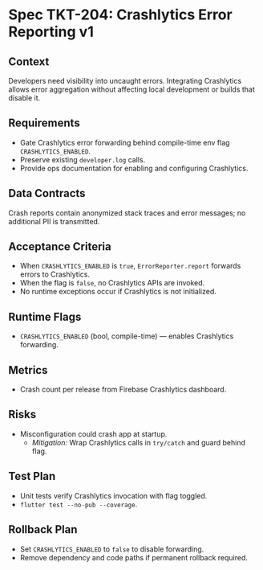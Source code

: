 # Spec TKT-204: Crashlytics Error Reporting v1

## Context
Developers need visibility into uncaught errors. Integrating Crashlytics allows error aggregation without affecting local development or builds that disable it.

## Requirements
- Gate Crashlytics error forwarding behind compile-time env flag `CRASHLYTICS_ENABLED`.
- Preserve existing `developer.log` calls.
- Provide ops documentation for enabling and configuring Crashlytics.

## Data Contracts
Crash reports contain anonymized stack traces and error messages; no additional PII is transmitted.

## Acceptance Criteria
- When `CRASHLYTICS_ENABLED` is `true`, `ErrorReporter.report` forwards errors to Crashlytics.
- When the flag is `false`, no Crashlytics APIs are invoked.
- No runtime exceptions occur if Crashlytics is not initialized.

## Runtime Flags
- `CRASHLYTICS_ENABLED` (bool, compile-time) — enables Crashlytics forwarding.

## Metrics
- Crash count per release from Firebase Crashlytics dashboard.

## Risks
- Misconfiguration could crash app at startup.
  - *Mitigation:* Wrap Crashlytics calls in `try/catch` and guard behind flag.

## Test Plan
- Unit tests verify Crashlytics invocation with flag toggled.
- `flutter test --no-pub --coverage`.

## Rollback Plan
- Set `CRASHLYTICS_ENABLED` to `false` to disable forwarding.
- Remove dependency and code paths if permanent rollback required.

